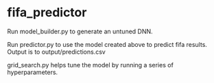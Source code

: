 # fifa_predictor

Run model_builder.py to generate an untuned DNN.

Run predictor.py to use the model created above to predict fifa results. Output is to output/predictions.csv

grid_search.py helps tune the model by running a series of hyperparameters.

